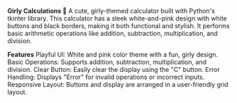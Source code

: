 **Girly Calculations 🎀**
A cute, girly-themed calculator built with Python's tkinter library. This calculator has a sleek white-and-pink design with white buttons and black borders, making it both functional and stylish. It performs basic arithmetic operations like addition, subtraction, multiplication, and division.

**Features**
Playful UI: White and pink color theme with a fun, girly design.
Basic Operations: Supports addition, subtraction, multiplication, and division.
Clear Button: Easily clear the display using the "C" button.
Error Handling: Displays "Error" for invalid operations or incorrect inputs.
Responsive Layout: Buttons and display are arranged in a user-friendly grid layout.

